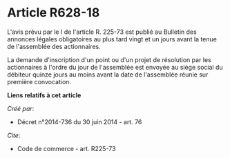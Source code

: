 # Article R628-18

L'avis prévu par le I de l'article R. 225-73 est publié au Bulletin des annonces légales obligatoires au plus tard vingt et
un jours avant la tenue de l'assemblée des actionnaires. 

La demande d'inscription d'un point ou d'un projet de résolution par les actionnaires à l'ordre du jour de l'assemblée est
envoyée au siège social du débiteur quinze jours au moins avant la date de l'assemblée réunie sur première convocation.

**Liens relatifs à cet article**

_Créé par_:

  - Décret n°2014-736 du 30 juin 2014 - art. 76

_Cite_:

  - Code de commerce - art. R225-73
